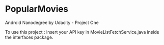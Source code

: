 # PopularMovies
Android Nanodegree by Udacity - Project One

To use this project : 
Insert your API key in MovieListFetchService.java inside the interfaces package.
